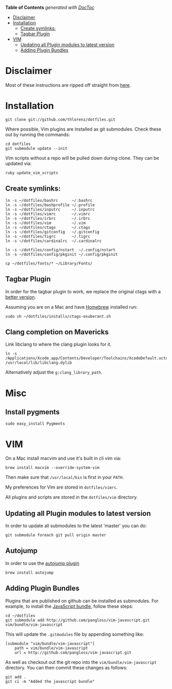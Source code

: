 **Table of Contents**  *generated with [DocToc](http://doctoc.herokuapp.com/)*

- [Disclaimer](#disclaimer)
- [Installation](#installation)
	- [Create symlinks:](#create-symlinks:)
	- [Tagbar Plugin](#tagbar-plugin)
- [VIM](#vim)
	- [Updating all Plugin modules to latest version](#updating-all-plugin-modules-to-latest-version)
	- [Adding Plugin Bundles](#adding-plugin-bundles)

# Disclaimer

Most of these instructions are ripped off straight from [here][nelstromdotfiles].

# Installation

    git clone git://github.com/thlorenz/dotfiles.git

Where possible, Vim plugins are installed as git submodules. Check these out by
running the commands:

    cd dotfiles
    git submodule update --init

Vim scripts without a repo will be pulled down during clone. They can be updated via:

    ruby update_vim_scripts

## Create symlinks:

    ln -s ~/dotfiles/bashrc      ~/.bashrc
    ln -s ~/dotfiles/bashprofile ~/.profile
    ln -s ~/dotfiles/inputrc     ~/.inputrc
    ln -s ~/dotfiles/vimrc       ~/.vimrc
    ln -s ~/dotfiles/irbrc       ~/.irbrc
    ln -s ~/dotfiles/vim         ~/.vim
    ln -s ~/dotfiles/ctags       ~/.ctags
    ln -s ~/dotfiles/gitconfig   ~/.gitconfig
    ln -s ~/dotfiles/tigrc       ~/.tigrc
    ln -s ~/dotfiles/cardinalrc  ~/.cardinalrc

    ln -s ~/dotfiles/config/nstart  ~/.config/nstart
    ln -s ~/dotfiles/config/pkginit ~/.config/pkginit

    cp ~/dotfiles/fonts/* ~/Library/Fonts/

## Tagbar Plugin

In order for the tagbar plugin to work, we replace the original ctags with a [better version][exuberant].

Assuming you are on a Mac and have [Homebrew][homebrew] installed run:

    sudo sh ~/dotfiles/installs/ctags-exuberant.sh

## Clang completion on Mavericks

Link libclang to where the clang plugin looks for it.

    ln -s /Applications/Xcode.app/Contents/Developer/Toolchains/XcodeDefault.xctoolchain/usr/lib/libclang.dylib /usr/local/lib/libclang.dylib

Alternatively adjust the `g:clang_library_path`.

# Misc

## Install pygments

`sudo easy_install Pygments`

# VIM

On a Mac install macvim and use it's built in cli vim via:

    brew install macvim --override-system-vim

Then make sure that `/usr/local/bin` is first in your `PATH`.

My preferences for Vim are stored in `dotfiles/vimrc`. 

All plugins and scripts are stored in the `dotfiles/vim` directory.

## Updating all Plugin modules to latest version

In order to update all submodules to the latest 'master' you can do:
    
    git submodule foreach git pull origin master


## Autojump

In order to use the [autojump plugin](https://github.com/joelthelion/autojump) 

`brew install autojump`

## Adding Plugin Bundles

Plugins that are published on github can be installed as submodules. For
example, to install the [JavaScript bundle][jsbun], follow these steps:

    cd ~/dotfiles
    git submodule add http://github.com/pangloss/vim-javascript.git vim/bundle/vim-javascript

This will update the `.gitmodules` file by appending something like:

    [submodule "vim/bundle/vim-javascript"]
        path = vim/bundle/vim-javascript
        url = http://github.com/pangloss/vim-javascript.git
    
As well as checkout out the git repo into the
`vim/bundle/vim-javascript` directory. You can then commit these changes
as follows:

    git add .
    git ci -m "Added the javascript bundle"

[nelstromdotfiles]: https://github.com/nelstrom/dotfiles
[exuberant]: http://ctags.sourceforge.net/
[homebrew]: http://mxcl.github.com/homebrew/ 
[jsbun]: http://github.com/pangloss/vim-javascript.git
[ap]: http://github.com/michaeldv/awesome_print
[i_editor]: http://github.com/jberkel/interactive_editor
